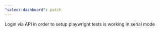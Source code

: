 ```yaml
---
"saleor-dashboard": patch
---
```


Login via API in order to setup playwright tests is working in serial mode
